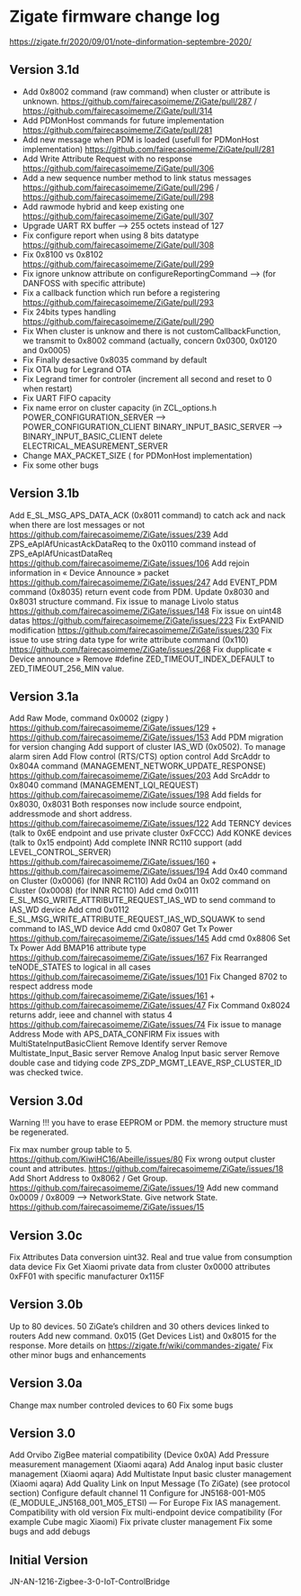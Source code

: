 # Zigate firmware change log

https://zigate.fr/2020/09/01/note-dinformation-septembre-2020/

## Version 3.1d

* Add 0x8002 command (raw command) when cluster or attribute is unknown. https://github.com/fairecasoimeme/ZiGate/pull/287 / https://github.com/fairecasoimeme/ZiGate/pull/314
* Add PDMonHost commands for future implementation https://github.com/fairecasoimeme/ZiGate/pull/281
* Add new message when PDM is loaded (usefull for PDMonHost implementation) https://github.com/fairecasoimeme/ZiGate/pull/281
* Add Write Attribute Request with no response https://github.com/fairecasoimeme/ZiGate/pull/306
* Add a new sequence number method to link status messages https://github.com/fairecasoimeme/ZiGate/pull/296 / https://github.com/fairecasoimeme/ZiGate/pull/298
* Add rawmode hybrid and keep existing one https://github.com/fairecasoimeme/ZiGate/pull/307
* Upgrade UART RX buffer --> 255 octets instead of 127
* Fix configure report when using 8 bits datatype https://github.com/fairecasoimeme/ZiGate/pull/308
* Fix 0x8100 vs 0x8102 https://github.com/fairecasoimeme/ZiGate/pull/299
* Fix ignore unknow attribute on configureReportingCommand --> (for DANFOSS with specific attribute)
* Fix a callback function which run before a registering https://github.com/fairecasoimeme/ZiGate/pull/293
* Fix 24bits types handling https://github.com/fairecasoimeme/ZiGate/pull/290
* Fix When cluster is unknow and there is not customCallbackFunction, we transmit to 0x8002 command (actually, concern 0x0300, 0x0120 and 0x0005)
* Fix Finally desactive 0x8035 command by default
* Fix OTA bug for Legrand OTA
* Fix Legrand timer for controler (increment all second and reset to 0 when restart)
* Fix UART FIFO capacity
* Fix name error on cluster capacity (in ZCL_options.h
        POWER_CONFIGURATION_SERVER --> POWER_CONFIGURATION_CLIENT
        BINARY_INPUT_BASIC_SERVER --> BINARY_INPUT_BASIC_CLIENT
        delete ELECTRICAL_MEASUREMENT_SERVER
* Change MAX_PACKET_SIZE ( for PDMonHost implementation)
* Fix some other bugs

## Version 3.1b

Add E_SL_MSG_APS_DATA_ACK (0x8011 command) to catch ack and nack when there are lost messages or not https://github.com/fairecasoimeme/ZiGate/issues/239
Add ZPS_eAplAfUnicastAckDataReq to the 0x0110 command instead of ZPS_eAplAfUnicastDataReq https://github.com/fairecasoimeme/ZiGate/issues/106
Add rejoin information in « Device Announce » packet https://github.com/fairecasoimeme/ZiGate/issues/247
Add EVENT_PDM command (0x8035) return event code from PDM.
Update 0x8030 and 0x8031 structure command.
Fix issue to manage Livolo status https://github.com/fairecasoimeme/ZiGate/issues/148
Fix issue on uint48 datas https://github.com/fairecasoimeme/ZiGate/issues/223
Fix ExtPANID modification https://github.com/fairecasoimeme/ZiGate/issues/230
Fix issue to use string data type for write attribute command (0x110) https://github.com/fairecasoimeme/ZiGate/issues/268
Fix dupplicate « Device announce »
Remove #define ZED_TIMEOUT_INDEX_DEFAULT to ZED_TIMEOUT_256_MIN value.

## Version 3.1a
Add Raw Mode, command 0x0002 (zigpy ) https://github.com/fairecasoimeme/ZiGate/issues/129 + https://github.com/fairecasoimeme/ZiGate/issues/153
Add PDM migration for version changing
Add support of cluster IAS_WD (0x0502). To manage alarm siren
Add Flow control (RTS/CTS) option control
Add SrcAddr to 0x804A command (MANAGEMENT_NETWORK_UPDATE_RESPONSE) https://github.com/fairecasoimeme/ZiGate/issues/203
Add SrcAddr to 0x8040 command (MANAGEMENT_LQI_REQUEST) https://github.com/fairecasoimeme/ZiGate/issues/198
Add fields for 0x8030, 0x8031 Both responses now include source endpoint, addressmode and short address. https://github.com/fairecasoimeme/ZiGate/issues/122
Add TERNCY devices (talk to 0x6E endpoint and use private cluster 0xFCCC)
Add KONKE devices (talk to 0x15 endpoint)
Add complete INNR RC110 support (add LEVEL_CONTROL_SERVER) https://github.com/fairecasoimeme/ZiGate/issues/160 + https://github.com/fairecasoimeme/ZiGate/issues/194
Add 0x40 command on Cluster (0x0006) (for INNR RC110)
Add 0x04 an 0x02 command on Cluster (0x0008) (for INNR RC110)
Add cmd 0x0111 E_SL_MSG_WRITE_ATTRIBUTE_REQUEST_IAS_WD to send command to IAS_WD device
Add cmd 0x0112 E_SL_MSG_WRITE_ATTRIBUTE_REQUEST_IAS_WD_SQUAWK to send command to IAS_WD device
Add cmd 0x0807 Get Tx Power https://github.com/fairecasoimeme/ZiGate/issues/145
Add cmd 0x8806 Set Tx Power
Add BMAP16 attribute type https://github.com/fairecasoimeme/ZiGate/issues/167
Fix Rearranged teNODE_STATES to logical in all cases https://github.com/fairecasoimeme/ZiGate/issues/101
Fix Changed 8702 to respect address mode https://github.com/fairecasoimeme/ZiGate/issues/161 + https://github.com/fairecasoimeme/ZiGate/issues/47
Fix Command 0x8024 returns addr, ieee and channel with status 4 https://github.com/fairecasoimeme/ZiGate/issues/74
Fix issue to manage Address Mode with APS_DATA_CONFIRM
Fix issues with MultiStateInputBasicClient
Remove Identify server
Remove Multistate_Input_Basic server
Remove Analog Input basic server
Remove double case and tidying code ZPS_ZDP_MGMT_LEAVE_RSP_CLUSTER_ID was checked twice.

## Version 3.0d
Warning !!! you have to erase EEPROM or PDM. the memory structure must be regenerated.

Fix max number group table to 5. https://github.com/KiwiHC16/Abeille/issues/80
Fix wrong output cluster count and attributes. https://github.com/fairecasoimeme/ZiGate/issues/18
Add Short Address to 0x8062 / Get Group. https://github.com/fairecasoimeme/ZiGate/issues/19
Add new command 0x0009 / 0x8009 –> NetworkState. Give network State. https://github.com/fairecasoimeme/ZiGate/issues/15

## Version 3.0c
Fix Attributes Data conversion uint32. Real and true value from consumption data device
Fix Get Xiaomi private data from cluster 0x0000 attributes 0xFF01 with specific manufacturer 0x115F

## Version 3.0b
Up to 80 devices. 50 ZiGate’s children and 30 others devices linked to routers
Add new command. 0x015 (Get Devices List) and 0x8015 for the response. More details on https://zigate.fr/wiki/commandes-zigate/
Fix other minor bugs and enhancements

## Version 3.0a
Change max number controled devices to 60
Fix some bugs

## Version 3.0
Add Orvibo ZigBee material compatibility (Device 0x0A)
Add Pressure measurement management (Xiaomi aqara)
Add Analog input basic cluster management (Xiaomi aqara)
Add Multistate Input basic cluster management (Xiaomi aqara)
Add Quality Link on Input Message (To ZiGate) (see protocol section)
Configure default channel 11
Configure for JN5168-001-M05 (E_MODULE_JN5168_001_M05_ETSI) — For Europe
Fix IAS management. Compatibility with old version
Fix multi-endpoint device compatibility (For example Cube magic Xiaomi)
Fix private cluster management
Fix some bugs and add debugs

## Initial Version
JN-AN-1216-Zigbee-3-0-IoT-ControlBridge
